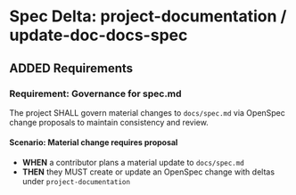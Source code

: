 # Spec Delta: project-documentation / update-doc-docs-spec

## ADDED Requirements

### Requirement: Governance for spec.md

The project SHALL govern material changes to `docs/spec.md` via OpenSpec change proposals to maintain consistency and review.

#### Scenario: Material change requires proposal

- **WHEN** a contributor plans a material update to `docs/spec.md`
- **THEN** they MUST create or update an OpenSpec change with deltas under `project-documentation`
